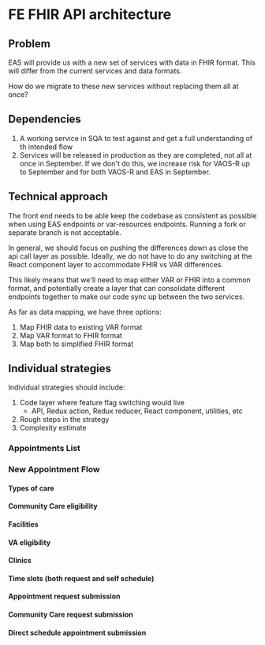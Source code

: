 # FE FHIR API architecture

## Problem

EAS will provide us with a new set of services with data in FHIR format. This will differ from the current services and data formats.

How do we migrate to these new services without replacing them all at once?

## Dependencies

1. A working service in SQA to test against and get a full understanding of th intended flow
2. Services will be released in production as they are completed, not all at once in September. If we don't do this, we increase risk for VAOS-R up to September and for both VAOS-R and EAS in September.

## Technical approach

The front end needs to be able keep the codebase as consistent as possible when using EAS endpoints or var-resources endpoints. Running a fork or separate branch is not acceptable.

In general, we should focus on pushing the differences down as close the api call layer as possible. Ideally, we do not have to do any switching at the React component layer to accommodate FHIR vs VAR differences. 

This likely means that we'll need to map either VAR or FHIR into a common format, and potentially create a layer that can consolidate different endpoints together to make our code sync up between the two services.

As far as data mapping, we have three options:

1. Map FHIR data to existing VAR format
2. Map VAR format to FHIR format
3. Map both to simplified FHIR format

## Individual strategies

Individual strategies should include:
1. Code layer where feature flag switching would live
   - API, Redux action, Redux reducer, React component, utilities, etc
2. Rough steps in the strategy
3. Complexity estimate

### Appointments List
### New Appointment Flow
#### Types of care
#### Community Care eligibility
#### Facilities
#### VA eligibility
#### Clinics
#### Time slots (both request and self schedule)
#### Appointment request submission
#### Community Care request submission
#### Direct schedule appointment submission
